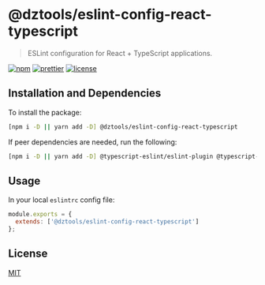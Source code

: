# @dztools/eslint-config-react-typescript

> ESLint configuration for React + TypeScript applications.

[![npm](https://img.shields.io/npm/v/@dztools/eslint-config-react-typescript.svg)](https://www.npmjs.com/package/@dztools/eslint-config-react-typescript)
[![prettier](https://img.shields.io/badge/code_style-prettier-ff69b4.svg)](https://prettier.io/)
[![license](https://img.shields.io/badge/License-MIT-green.svg)](https://github.com/dzervoudakes/dztools/blob/main/LICENSE)

## Installation and Dependencies

To install the package:

```sh
[npm i -D || yarn add -D] @dztools/eslint-config-react-typescript
```

If peer dependencies are needed, run the following:

```sh
[npm i -D || yarn add -D] @typescript-eslint/eslint-plugin @typescript-eslint/parser eslint eslint-config-airbnb eslint-config-prettier eslint-plugin-import eslint-plugin-jest eslint-plugin-jsx-a11y eslint-plugin-prettier eslint-plugin-react eslint-plugin-react-hooks prettier typescript
```

## Usage

In your local `eslintrc` config file:

```js
module.exports = {
  extends: ['@dztools/eslint-config-react-typescript']
};
```

## License

[MIT](https://github.com/dzervoudakes/dztools/blob/main/LICENSE)
